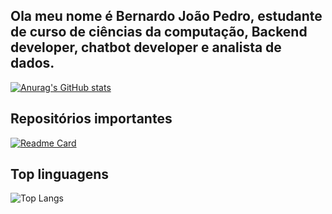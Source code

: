 ## Ola meu nome é Bernardo João Pedro, estudante de curso de ciências da computação, Backend developer, chatbot developer e analista de dados.

[![Anurag's GitHub stats](https://github-readme-stats.vercel.app/api?username=BernardoP7&show_icons=true&theme=radical#gh-dark-mode-only)](https://github.com/anuraghaz/github-readme-stats)

## Repositórios importantes
[![Readme Card](https://github-readme-stats.vercel.app/api/pin/?username=BernardoP7&repo=fullstack-challenge&show_icons=true&theme=radical#gh-dark-mode-only)](https://github.com/anuraghazra/github-readme-stats)

## Top linguagens

![Top Langs](https://github-readme-stats.vercel.app/api/top-langs/?username=BernardoP7&hide_progress=true&theme=radical#gh-dark-mode-only)

